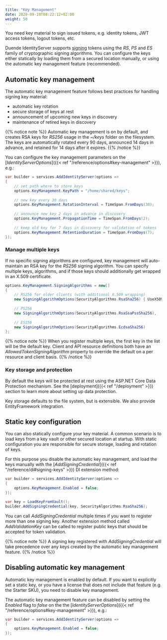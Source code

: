 ```yaml
---
title: "Key Management"
date: 2020-09-10T08:22:12+02:00
weight: 50
---
```


You need key material to sign issued tokens, e.g. identity tokens, JWT access tokens, logout tokens, etc.

Duende IdentityServer supports [signing](https://tools.ietf.org/html/rfc7515) tokens using the *RS*, *PS* and *ES* family of cryptographic signing algorithms. You can configure the keys either statically by loading them from a secured location manually, or using the automatic key management feature (recommended).

## Automatic key management
The automatic key management feature follows best practices for handling signing key material:

* automatic key rotation
* secure storage of keys at rest
* announcement of upcoming new keys in discovery
* maintenance of retired keys in discovery

{{% notice note %}}
Automatic key management is on by default, and creates RSA keys for *RS256* usage in the *~/keys* folder on the filesystem.
The keys are automatically rotated every 90 days, announced 14 days in advance, and retained for 14 days after it expires.
{{% /notice %}}

You can configure the key management parameters on the [*IdentityServerOptions*]({{< ref "/reference/options#key-management" >}}), e.g.:

```cs
var builder = services.AddIdentityServer(options =>
{
    // set path where to store keys
    options.KeyManagement.KeyPath = "/home/shared/keys";
    
    // new key every 30 days
    options.KeyManagement.RotationInterval = TimeSpan.FromDays(30);
    
    // announce new key 2 days in advance in discovery
    options.KeyManagement.PropagationTime = TimeSpan.FromDays(2);
    
    // keep old key for 7 days in discovery for validation of tokens
    options.KeyManagement.RetentionDuration = TimeSpan.FromDays(7);
});
```

### Manage multiple keys
If no specific signing algorithms are configured, key management will auto-maintain an RSA key for the *RS256* signing algorithm. You can specify multiple keys, algorithms, and if those keys should additionally get wrapped in an X.509 certificate.

```cs
options.KeyManagement.SigningAlgorithms = new[]
{
    // RS256 for older clients (with additional X.509 wrapping)
    new SigningAlgorithmOptions(SecurityAlgorithms.RsaSha256) { UseX509Certificate = true },
    
    // PS256
    new SigningAlgorithmOptions(SecurityAlgorithms.RsaSsaPssSha256),
    
    // ES256
    new SigningAlgorithmOptions(SecurityAlgorithms.EcdsaSha256)
};
```

{{% notice note %}}
When you register multiple keys, the first key in the list will be the default key. Client and API resource definitions both have an *AllowedTokenSigningAlgorithm* property to override the default on a per resource and client basis.
{{% /notice %}}

### Key storage and protection
By default the keys will be protected at rest using the ASP.NET Core Data Protection mechanism. See the [deployment]({{< ref "/deployment" >}}) section to learn more about setting up data protection.

Key storage defaults to the file system, but is extensible. We also provide EntityFramework integration.

## Static key configuration
You can also statically configure your key material. A common scenario is to load keys from a key vault or other secured location at startup. With static configuration you are responsible for secure storage, loading and rotation of keys.

For this purpose you disable the automatic key management, and load the keys manually with the [*AddSigningCredential*]({{< ref "/reference/di#signing-keys" >}}) DI extension method:

```cs
var builder = services.AddIdentityServer(options =>
{  
    options.KeyManagement.Enabled = false;
});

var key = LoadKeyFromVault();
builder.AddSigningCredential(key, SecurityAlgorithms.RsaSha256);
```

You can call *AddSigningCredential* multiple times if you want to register more than one signing key. Another extension method called *AddValidationKey* can be called to register public keys that should be accepted for token validation.

{{% notice note %}}
A signing key registered with *AddSigningCredential* will take precedence over any keys created by the automatic key management feature.
{{% /notice %}}


## Disabling automatic key management
Automatic key management is enabled by default. If you want to explicitly set a static key, or you have a license that does not include that feature (e.g. the Starter SKU), you need to disable key management.

The automatic key management feature can be disabled by setting the *Enabled* flag to *false* on the the [*IdentityServerOptions*]({{< ref "/reference/options#key-management" >}}), e.g.:

```cs
var builder = services.AddIdentityServer(options =>
{
    options.KeyManagement.Enabled = false;
});
```




